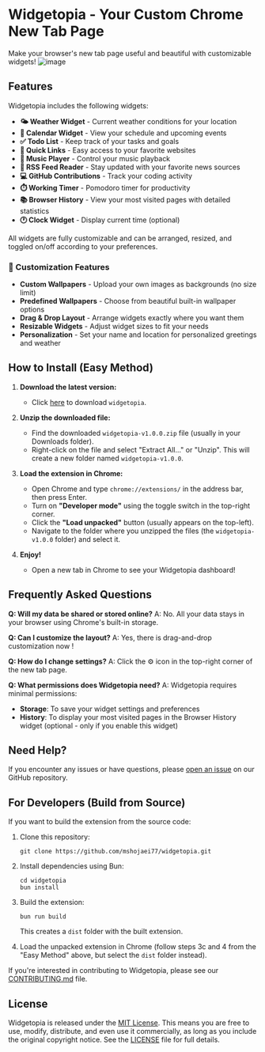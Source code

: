 # Widgetopia - Your Custom Chrome New Tab Page

Make your browser's new tab page useful and beautiful with customizable widgets!
![image](https://github.com/user-attachments/assets/c9164870-c5d2-4f7e-bb96-8f7d1f8d787d)

## Features

Widgetopia includes the following widgets:

- **🌤️ Weather Widget** - Current weather conditions for your location
- **📅 Calendar Widget** - View your schedule and upcoming events
- **✅ Todo List** - Keep track of your tasks and goals
- **🔗 Quick Links** - Easy access to your favorite websites
- **🎵 Music Player** - Control your music playback
- **📰 RSS Feed Reader** - Stay updated with your favorite news sources
- **💻 GitHub Contributions** - Track your coding activity
- **⏱️ Working Timer** - Pomodoro timer for productivity
- **📚 Browser History** - View your most visited pages with detailed statistics
- **🕐 Clock Widget** - Display current time (optional)

All widgets are fully customizable and can be arranged, resized, and toggled on/off according to your preferences.

### 🎨 Customization Features

- **Custom Wallpapers** - Upload your own images as backgrounds (no size limit)
- **Predefined Wallpapers** - Choose from beautiful built-in wallpaper options
- **Drag & Drop Layout** - Arrange widgets exactly where you want them
- **Resizable Widgets** - Adjust widget sizes to fit your needs
- **Personalization** - Set your name and location for personalized greetings and weather

## How to Install (Easy Method)

1.  **Download the latest version:**
    *   Click [here](https://raw.githubusercontent.com/mshojaei77/Widgetopia/refs/heads/main/widgetopia.zip) to download `widgetopia`.

2.  **Unzip the downloaded file:**
    *   Find the downloaded `widgetopia-v1.0.0.zip` file (usually in your Downloads folder).
    *   Right-click on the file and select "Extract All..." or "Unzip". This will create a new folder named `widgetopia-v1.0.0`.

3.  **Load the extension in Chrome:**
    *   Open Chrome and type `chrome://extensions/` in the address bar, then press Enter.
    *   Turn on **"Developer mode"** using the toggle switch in the top-right corner.
    *   Click the **"Load unpacked"** button (usually appears on the top-left).
    *   Navigate to the folder where you unzipped the files (the `widgetopia-v1.0.0` folder) and select it.

4.  **Enjoy!**
    *   Open a new tab in Chrome to see your Widgetopia dashboard!

## Frequently Asked Questions

**Q: Will my data be shared or stored online?**
A: No. All your data stays in your browser using Chrome's built-in storage.

**Q: Can I customize the layout?**
A: Yes, there is drag-and-drop customization now !

**Q: How do I change settings?**
A: Click the ⚙️ icon in the top-right corner of the new tab page.

**Q: What permissions does Widgetopia need?**
A: Widgetopia requires minimal permissions:
- **Storage**: To save your widget settings and preferences
- **History**: To display your most visited pages in the Browser History widget (optional - only if you enable this widget)

## Need Help?

If you encounter any issues or have questions, please [open an issue](https://github.com/mshojaei77/widgetopia/issues) on our GitHub repository.

## For Developers (Build from Source)

If you want to build the extension from the source code:

1. Clone this repository:
   ```
   git clone https://github.com/mshojaei77/widgetopia.git
   ```

2. Install dependencies using Bun:
   ```
   cd widgetopia
   bun install
   ```

3. Build the extension:
   ```
   bun run build
   ```
   This creates a `dist` folder with the built extension.

4. Load the unpacked extension in Chrome (follow steps 3c and 4 from the "Easy Method" above, but select the `dist` folder instead).

If you're interested in contributing to Widgetopia, please see our [CONTRIBUTING.md](CONTRIBUTING.md) file.

## License

Widgetopia is released under the [MIT License](LICENSE). This means you are free to use, modify, distribute, and even use it commercially, as long as you include the original copyright notice. See the [LICENSE](LICENSE) file for full details.
